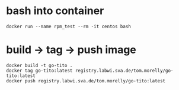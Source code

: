 # bash into container
```
docker run --name rpm_test --rm -it centos bash
```

# build -> tag -> push image
```
docker build -t go-tito .
docker tag go-tito:latest registry.labwi.sva.de/tom.morelly/go-tito:latest
docker push registry.labwi.sva.de/tom.morelly/go-tito:latest
```
